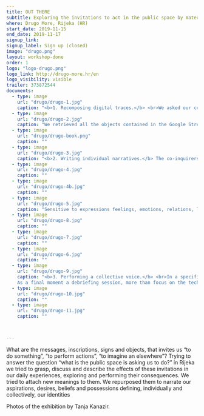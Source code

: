 ```yaml
---
title: OUT THERE
subtitle: Exploring the invitations to act in the public space by material signs.
where: Drugo More, Rijeka (HR)
start_date: 2019-11-15
end_date: 2019-11-17
signup_link:  
signup_label: Sign up (closed)
image: "drugo.png"
layout: workshop-done
order: 1
logo: "logo-drugo.png"
logo_link: http://drugo-more.hr/en
logo_visibility: visible
trailer: 373872544
documents:
  - type: image
    url: "drugo/drugo-1.jpg"
    caption: "<b>1. Recomposing digital traces.</b> <br>We asked our co-inquirers living in Rijeka to provide a familiar path within the city. Their daily path from home to the office, to their favourite place or any other place in the city that they are familiar with. Through Google Street View APIs, we collected an image every 10 meters of the left side, the right side of their path."
  - type: image
    url: "drugo/drugo-2.jpg"
    caption: "We retrieved all the objects contained in the Google Street View’s images through an image-recognition algorithm (Dense Captioning) and we produced, semi-automatically, a catalogue displaying these paths and organising the objects and the fragments retrieved."
  - type: image
    url: "drugo/drugo-book.png"
    caption: ""
  - type: image
    url: "drugo/drugo-3.jpg"
    caption: "<b>2. Writing individual narratives.</b> The co-inquirers were invited to leaf through the catalogues, to annotate them and to select 10 meaningful objects. The catalogues have been used as baseline descriptors to open open up questions and critiques. They operate as triggers to have grounded dialogues."
  - type: image
    url: "drugo/drugo-4.jpg"
    caption: ""
  - type: image
    url: "drugo/drugo-4b.jpg"
    caption: ""
  - type: image
    url: "drugo/drugo-5.jpg"
    caption: "Sensitive to expressions feelings, emotions, relations, links and dependencies, the dialogues transcriptions become materialisation of personal narratives, then, collected and distilled into textual and visual posters."
  - type: image
    url: "drugo/drugo-8.jpg"
    caption: ""
  - type: image
    url: "drugo/drugo-7.jpg"
    caption: ""
  - type: image
    url: "drugo/drugo-6.jpg"
    caption: ""
  - type: image
    url: "drugo/drugo-9.jpg"
    caption: "<b>3. Performing a collective voice.</b> <br>In a specific session, the personal narratives have been re-explored and negotiated. Rather than looking for a smooth unification of individual accounts into greater arguments, the scope has been to conjoin them as an expression of a collective experience. Trying to respect both convergences and divergences; harmonies and dissonances. We tried different approaches for cutting, splicing and regenerating them so to find elements able to articulate them together. <br> This third movement invited the co-inquirers to produce a public expression where it could be felt the alignment of various individual experiences and, at the same time, the moments and the reasons for their possible divergences. Looking for rhythms and directions, the scope has been to produce a voice standing for the localised understanding of the dimension under inquiry.<br>
    As a final moment a debriefing session, more than focus on the technicalities, strived to engage in discussions about the problem of the representation asking ourselves if we feel adequately represented by this voice. If we feel betrayed by it. If we should adhere or not."
  - type: image
    url: "drugo/drugo-10.jpg"
    caption: ""
  - type: image
    url: "drugo/drugo-11.jpg"
    caption: ""



---
```

What are the messages, inscriptions, signs and objects, that invites us “to do something”, “to perform actions”, “to imagine an elsewhere”? Trying to answer the question “what is the public space is asking us to do?” in Rijeka we tried to grasp, discuss and describe the effects of these invitations in our daily experiences, exploring and performing their consequences. We tried to attach new meanings to them. We repurposed them to narrate our aspirations, desires, beliefs and possessions defining, individually and collectively, our identities

<p class="small"> Photos of the exhibition by Tanja Kanazir.
